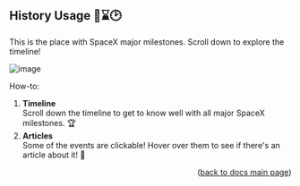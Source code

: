 ## History Usage 🏰⌛️🕑️

This is the place with SpaceX major milestones. Scroll down to explore the timeline!

![image](https://user-images.githubusercontent.com/77860645/145262698-d18bdff7-6083-4eed-bacd-48438324a5a5.png)

How-to:

<ol>
  <li><b>Timeline</b><br/>Scroll down the timeline to get to know well with all major SpaceX milestones. 🏆️</li>
  <li><b>Articles</b><br/>Some of the events are clickable! Hover over them to see if there's an article about it! 📰 </li>
</ol>

<p align="right">(<a href="..">back to docs main page</a>)</p>

